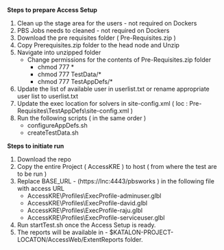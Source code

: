 **Steps to prepare Access Setup** 

1. Clean up the stage area for the users - not required on Dockers 
2. PBS Jobs needs to cleaned  - not required on Dockers
3. Download the pre requisites folder ( Pre-Requisites.zip )
4. Copy  Prerequisites.zip folder to the head node and Unzip 
5. Navigate into unzipped folder
	 - Change permissions for the contents of Pre-Requisites.zip folder  
	   - chmod 777 * 
	   - chmod 777 TestData/* 
	   - chmod 777 TestAppDefs/* 
6. Update the list of available user in userlist.txt or rename appropriate user list to userlist.txt
7. Update the exec location for solvers in site-config.xml ( loc : Pre-Requisites\TestAppDefs\site-config.xml )
8. Run the following scripts  ( in the same order ) 
	  - configureAppDefs.sh
      - createTestData.sh

**Steps to initiate run** 

1. Download the repo 
2. Copy the entire Project ( AccessKRE ) to host ( from where the test are to be run ) 
3. Replace BASE_URL - (https://lnc:4443/pbsworks ) in the following file with access URL 
   -  AccessKRE\Profiles\ExecProfile-adminuser.glbl
   -  AccessKRE\Profiles\ExecProfile-david.glbl
   -  AccessKRE\Profiles\ExecProfile-raju.glbl
   -  AccessKRE\Profiles\ExecProfile-serviceuser.glbl
4. Run startTest.sh once the Access Setup is ready.
5. The reports will be available in - $KATALON-PROJECT-LOCATON/AccessWeb/ExtentReports  folder.
